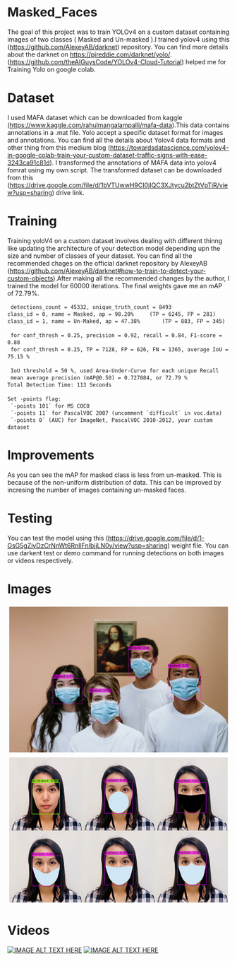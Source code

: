 # Masked_Faces
The goal of this project was to train YOLOv4 on a custom dataset containing images of two classes ( Masked and Un-masked ).I trained yolov4 using this (https://github.com/AlexeyAB/darknet) repository. You can find more details about the darknet on https://pjreddie.com/darknet/yolo/. (https://github.com/theAIGuysCode/YOLOv4-Cloud-Tutorial) helped me for Training Yolo on google colab.
# Dataset
I used MAFA dataset which can be downloaded from kaggle (https://www.kaggle.com/rahulmangalampalli/mafa-data).This data contains annotations in a .mat file. Yolo accept a specific dataset format for images and annotations. You can find all the details about Yolov4 data formats and other thing from this medium blog (https://towardsdatascience.com/yolov4-in-google-colab-train-your-custom-dataset-traffic-signs-with-ease-3243ca91c81d). I transformed the annotations of MAFA data into yolov4 fomrat using my own script. The transformed dataset can be downloaded from this (https://drive.google.com/file/d/1bVTUwwH9CI0jIQC3XJtycu2btZtVpTiR/view?usp=sharing) drive link.
# Training
Training yoloV4 on a custom dataset involves dealing with different thinng like updating the architecture of your detection model depending upn the size and number of classes of your dataset. You can find all the recommended chages on the official darknet repository by AlexeyAB (https://github.com/AlexeyAB/darknet#how-to-train-to-detect-your-custom-objects).After making all the recommended changes by the author, I trained the model for 60000 iterations. The final weights gave me an mAP of 72.79%.

     detections_count = 45332, unique_truth_count = 8493  
    class_id = 0, name = Masked, ap = 98.20%   	 (TP = 6245, FP = 281) 
    class_id = 1, name = Un-Maked, ap = 47.38%   	 (TP = 883, FP = 345) 

     for conf_thresh = 0.25, precision = 0.92, recall = 0.84, F1-score = 0.88 
     for conf_thresh = 0.25, TP = 7128, FP = 626, FN = 1365, average IoU = 75.15 % 

     IoU threshold = 50 %, used Area-Under-Curve for each unique Recall 
     mean average precision (mAP@0.50) = 0.727884, or 72.79 % 
    Total Detection Time: 113 Seconds

    Set -points flag:
     `-points 101` for MS COCO 
     `-points 11` for PascalVOC 2007 (uncomment `difficult` in voc.data) 
     `-points 0` (AUC) for ImageNet, PascalVOC 2010-2012, your custom dataset
# Improvements
As you can see the mAP for masked class is less from un-masked. This is because of the non-uniform distribution of data. This can be improved by incresing the number of images containing un-masked faces.
# Testing
You can test the model using this (https://drive.google.com/file/d/1-GsG5gZiyDzCrNnWt6RnllFnIbjjLN0y/view?usp=sharing) weight file. You can use darkent test or demo command for running detections on both images or videos respectively.
# Images
![alt_text](https://github.com/EhsanAlahi/Masked_Faces/blob/main/Image.png)
![alt_text](https://github.com/EhsanAlahi/Masked_Faces/blob/main/Image2.png)
# Videos
[![IMAGE ALT TEXT HERE](https://img.youtube.com/vi/dvYqJnsVKSQ/0.jpg)](https://www.youtube.com/watch?v=dvYqJnsVKSQ)
[![IMAGE ALT TEXT HERE](https://img.youtube.com/vi/5PlK9ugGBRk/0.jpg)](https://www.youtube.com/watch?v=5PlK9ugGBRk)
